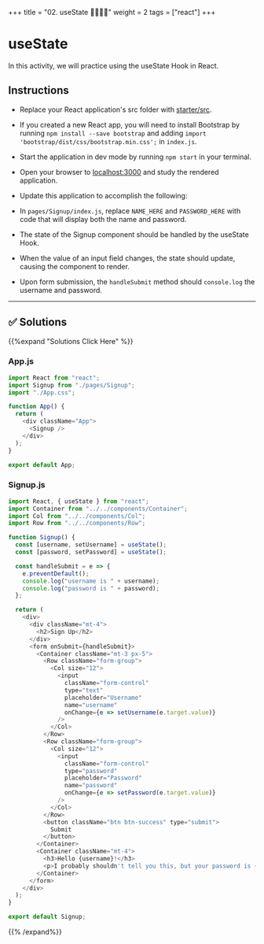 +++
title = "02. useState 👩‍🎓👨‍🎓"
weight = 2
tags = ["react"] 
+++

# useState

In this activity, we will practice using the useState Hook in React.

## Instructions

- Replace your React application's src folder with [starter/src](starter/src).

- If you created a new React app, you will need to install Bootstrap by running `npm install --save bootstrap` and adding `import 'bootstrap/dist/css/bootstrap.min.css';` in `index.js`.

- Start the application in dev mode by running `npm start` in your terminal.

- Open your browser to [localhost:3000](http://localhost:3000) and study the rendered application.

- Update this application to accomplish the following:

- In `pages/Signup/index.js`, replace `NAME_HERE` and `PASSWORD_HERE` with code that will display both the name and password.

- The state of the Signup component should be handled by the useState Hook.

- When the value of an input field changes, the state should update, causing the component to render.

- Upon form submission, the `handleSubmit` method should `console.log` the username and password.

---

## ✅ Solutions 
{{%expand "Solutions Click Here" %}}
### App.js
```js
import React from "react";
import Signup from "./pages/Signup";
import "./App.css";

function App() {
  return (
    <div className="App">
      <Signup />
    </div>
  );
}

export default App;

```


### Signup.js
```js
import React, { useState } from "react";
import Container from "../../components/Container";
import Col from "../../components/Col";
import Row from "../../components/Row";

function Signup() {
  const [username, setUsername] = useState();
  const [password, setPassword] = useState();

  const handleSubmit = e => {
    e.preventDefault();
    console.log("username is " + username);
    console.log("password is " + password);
  };

  return (
    <div>
      <div className="mt-4">
        <h2>Sign Up</h2>
      </div>
      <form onSubmit={handleSubmit}>
        <Container className="mt-3 px-5">
          <Row className="form-group">
            <Col size="12">
              <input
                className="form-control"
                type="text"
                placeholder="Username"
                name="username"
                onChange={e => setUsername(e.target.value)}
              />
            </Col>
          </Row>
          <Row className="form-group">
            <Col size="12">
              <input
                className="form-control"
                type="password"
                placeholder="Password"
                name="password"
                onChange={e => setPassword(e.target.value)}
              />
            </Col>
          </Row>
          <button className="btn btn-success" type="submit">
            Submit
          </button>
        </Container>
        <Container className="mt-4">
          <h3>Hello {username}!</h3>
          <p>I probably shouldn't tell you this, but your password is {password}!</p>
        </Container>
      </form>
    </div>
  );
}

export default Signup;
```
{{% /expand%}}